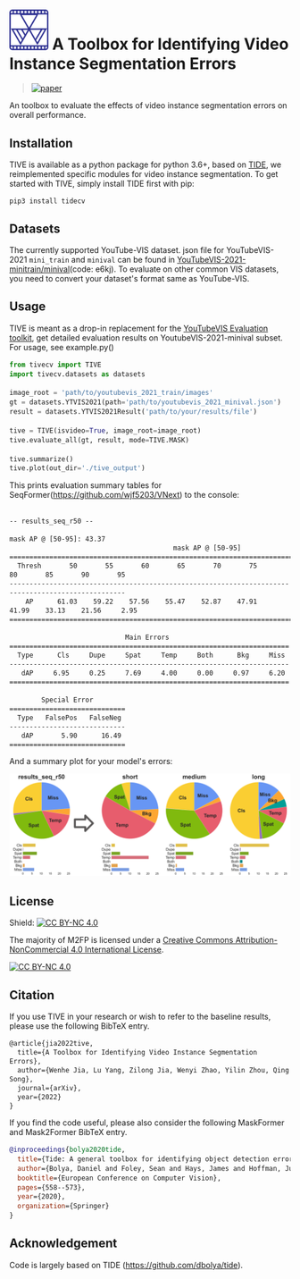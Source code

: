 # <img src="./examples/tive_logo.svg" width="70px"> A **T**oolbox for **I**dentifying **V**ideo Instance Segmentation **E**rrors



> [![paper](https://img.shields.io/badge/Paper-arxiv-b31b1b)](https://)

An toolbox to evaluate the effects of video instance segmentation errors on overall performance. 

## Installation

TIVE is available as a python package for python 3.6+, based on [TIDE](https://github.com/dbolya/tide), we reimplemented specific modules for video instance segmentation. To get started with TIVE, simply install TIDE first with pip:

```shell
pip3 install tidecv
```


## Datasets

The currently supported YouTube-VIS dataset. json file for YouTubeVIS-2021 `mini_train` and `minival` can be found in [YouTubeVIS-2021-minitrain/minival](https://pan.baidu.com/s/1EFgzjxRTLa4c13izEVkFNQ?pwd=e6kj)(code: e6kj). To evaluate on other common VIS datasets, you need to convert your dataset's format same as YouTube-VIS.


## Usage

TIVE is meant as a drop-in replacement for the [YouTubeVIS Evaluation toolkit]([https://github.com/youtubevos/cocoapi]), get detailed evaluation results on YoutubeVIS-2021-minival subset. For usage, see example.py()

```python
from tivecv import TIVE
import tivecv.datasets as datasets

image_root = 'path/to/youtubevis_2021_train/images'
gt = datasets.YTVIS2021(path='path/to/youtubevis_2021_minival.json')
result = datasets.YTVIS2021Result('path/to/your/results/file')

tive = TIVE(isvideo=True, image_root=image_root)
tive.evaluate_all(gt, result, mode=TIVE.MASK)

tive.summarize()
tive.plot(out_dir='./tive_output')
```

This prints evaluation summary tables for SeqFormer(https://github.com/wjf5203/VNext) to the console:
```

-- results_seq_r50 --

mask AP @ [50-95]: 43.37
                                         mask AP @ [50-95]
===================================================================================================
  Thresh       50       55       60       65       70       75       80       85       90       95  
---------------------------------------------------------------------------------------------------
    AP      61.03    59.22    57.56    55.47    52.87    47.91    41.99    33.13    21.56     2.95  
===================================================================================================

                             Main Errors
======================================================================
  Type      Cls     Dupe     Spat     Temp     Both      Bkg     Miss  
----------------------------------------------------------------------
   dAP     6.95     0.25     7.69     4.00     0.00     0.97     6.20  
======================================================================

        Special Error
=============================
  Type   FalsePos   FalseNeg  
-----------------------------
   dAP       5.90      16.49  
=============================

```

And a summary plot for your model's errors:

![A summary plot](./examples/results_sequence_mask_summary.png)

## License

Shield: [![CC BY-NC 4.0][cc-by-nc-shield]][cc-by-nc]

The majority of M2FP is licensed under a
[Creative Commons Attribution-NonCommercial 4.0 International License](LICENSE).

[![CC BY-NC 4.0][cc-by-nc-image]][cc-by-nc]

[cc-by-nc]: http://creativecommons.org/licenses/by-nc/4.0/
[cc-by-nc-image]: https://licensebuttons.net/l/by-nc/4.0/88x31.png
[cc-by-nc-shield]: https://img.shields.io/badge/License-CC%20BY--NC%204.0-lightgrey.svg

## Citation

If you use TIVE in your research or wish to refer to the baseline results, please use the following BibTeX entry.

```
@article{jia2022tive,
  title={A Toolbox for Identifying Video Instance Segmentation Errors},
  author={Wenhe Jia, Lu Yang, Zilong Jia, Wenyi Zhao, Yilin Zhou, Qing Song},
  journal={arXiv},
  year={2022}
}
```

If you find the code useful, please also consider the following MaskFormer and Mask2Former BibTeX entry.

```BibTeX
@inproceedings{bolya2020tide,
  title={Tide: A general toolbox for identifying object detection errors},
  author={Bolya, Daniel and Foley, Sean and Hays, James and Hoffman, Judy},
  booktitle={European Conference on Computer Vision},
  pages={558--573},
  year={2020},
  organization={Springer}
}
```

## Acknowledgement

Code is largely based on TIDE (https://github.com/dbolya/tide).
